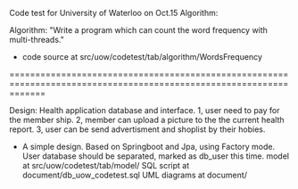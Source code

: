Code test for University of Waterloo on Oct.15 Algorithm:


Algorithm: 
"Write a program which can count the word frequency with multi-threads." 

- code source at src/uow/codetest/tab/algorithm/WordsFrequency

===================================================================================================================

Design:
Health application database and interface. 
1, user need to pay for the member ship.
2, member can upload a picture to the the current health report.
3, user can be send advertisment and shoplist by their hobies.

- A simple design. Based on Springboot and Jpa, using Factory mode. User database should be separated, marked as db_user this time. 
model at src/uow/codetest/tab/model/
SQL script at document/db_uow_codetest.sql
UML diagrams at document/
